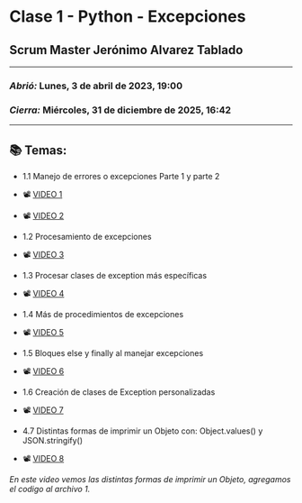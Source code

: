 # Clase 1 - Python - Excepciones
## Scrum Master Jerónimo Alvarez Tablado

---

### *Abrió:* Lunes, 3 de abril de 2023, 19:00
### *Cierra:* Miércoles, 31 de diciembre de 2025, 16:42

---

## 📚 Temas:

- 1.1 Manejo de errores o excepciones Parte 1 y parte 2

- 📽 [VIDEO 1](https://frsrutneduar-my.sharepoint.com/personal/abetancud_frsr_utn_edu_ar/_layouts/15/stream.aspx?id=%2Fpersonal%2Fabetancud%5Ffrsr%5Futn%5Fedu%5Far%2FDocuments%2FPython%20Tercer%20Semestre%202023%2FClase%201%2FClase%201%20Parte%201%20Python%2Emp4&ga=1)

- 📽 [VIDEO 2](https://frsrutneduar-my.sharepoint.com/personal/abetancud_frsr_utn_edu_ar/_layouts/15/stream.aspx?id=%2Fpersonal%2Fabetancud%5Ffrsr%5Futn%5Fedu%5Far%2FDocuments%2FPython%20Tercer%20Semestre%202023%2FClase%201%2FClase%201%20Parte%202%20Python%2Emp4&ga=1)

- 1.2 Procesamiento de excepciones

- 📽 [VIDEO 3](https://frsrutneduar-my.sharepoint.com/personal/abetancud_frsr_utn_edu_ar/_layouts/15/stream.aspx?id=%2Fpersonal%2Fabetancud%5Ffrsr%5Futn%5Fedu%5Far%2FDocuments%2FPython%20Tercer%20Semestre%202023%2FClase%201%2FClase%201%20Parte%203%20Python%2Emp4&ga=1)

- 1.3 Procesar clases de exception más específicas

- 📽 [VIDEO 4](https://frsrutneduar-my.sharepoint.com/personal/abetancud_frsr_utn_edu_ar/_layouts/15/stream.aspx?id=%2Fpersonal%2Fabetancud%5Ffrsr%5Futn%5Fedu%5Far%2FDocuments%2FPython%20Tercer%20Semestre%202023%2FClase%201%2FClase%201%20Parte%204%20Python%2Emp4&ga=1)

- 1.4 Más de procedimientos de excepciones

- 📽 [VIDEO 5](https://frsrutneduar-my.sharepoint.com/personal/abetancud_frsr_utn_edu_ar/_layouts/15/stream.aspx?id=%2Fpersonal%2Fabetancud%5Ffrsr%5Futn%5Fedu%5Far%2FDocuments%2FPython%20Tercer%20Semestre%202023%2FClase%201%2FClase%201%20Parte%205%20Python%2Emp4&ga=1)

- 1.5 Bloques else y finally al manejar excepciones

- 📽 [VIDEO 6](https://frsrutneduar-my.sharepoint.com/personal/abetancud_frsr_utn_edu_ar/_layouts/15/stream.aspx?id=%2Fpersonal%2Fabetancud%5Ffrsr%5Futn%5Fedu%5Far%2FDocuments%2FPython%20Tercer%20Semestre%202023%2FClase%201%2FClase%201%20Parte%206%20Python%2Emp4&ga=1)

- 1.6 Creación de clases de Exception personalizadas

- 📽 [VIDEO 7](http://campus.frsr.utn.edu.ar/moodle/mod/lesson/view.php?id=28537)

- 4.7 Distintas formas de imprimir un Objeto con: Object.values() y JSON.stringify()

- 📽 [VIDEO 8](https://frsrutneduar-my.sharepoint.com/personal/abetancud_frsr_utn_edu_ar/_layouts/15/stream.aspx?id=%2Fpersonal%2Fabetancud_frsr_utn_edu_ar%2FDocuments%2FJavaScript%20Tercer%20Semestre%202023%2FClase%204%2FClase%204%20Parte%208%20JavaScript%2Emp4&ga=1)

*En este video vemos las distintas formas de imprimir un Objeto, agregamos el codigo al archivo 1.*

<br>
